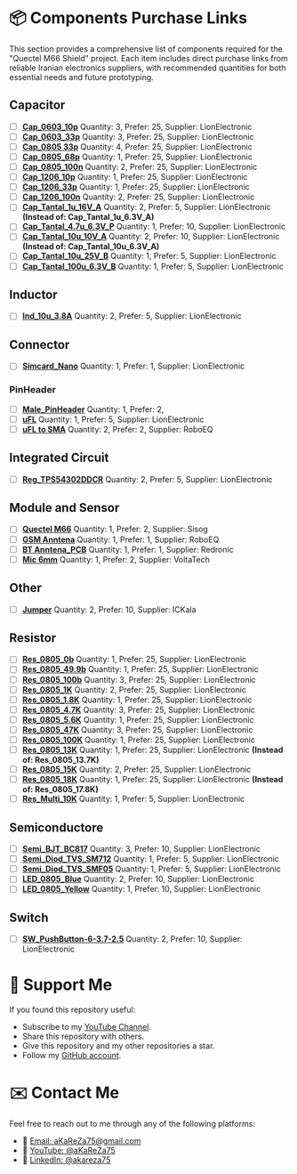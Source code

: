 # 📦 Components Purchase Links
This section provides a comprehensive list of components required for the "Quectel M66 Shield" project.
Each item includes direct purchase links from reliable Iranian electronics suppliers, with recommended quantities for both essential needs and future prototyping.

## Capacitor
- [ ] [**Cap_0603_10p**](https://iran-micro.com/%D8%AE%D8%A7%D8%B2%D9%86-10-%D9%BE%DB%8C%DA%A9%D9%88-%D9%81%D8%A7%D8%B1%D8%A7%D8%AF-smd-%D8%B3%D8%A7%DB%8C%D8%B2-0603-%D8%A8%D8%B3%D8%AA%D9%8720-%D8%AA%D8%A7%DB%8C%DB%8C) Quantity: 3, Prefer: 25, Supplier: LionElectronic
- [ ] [**Cap_0603_33p**](https://lionelectronic.ir/products/3759-GRM1885C1H330FA01D) Quantity: 3, Prefer: 25, Supplier: LionElectronic
- [ ] [**Cap_0805 33p**](https://lionelectronic.ir/products/1951-TCC0805COG330J500BT) Quantity: 4, Prefer: 25, Supplier: LionElectronic
- [ ] [**Cap_0805_68p**](https://lionelectronic.ir/products/1954-0805CG680J500NT) Quantity: 1, Prefer: 25, Supplier: LionElectronic
- [ ] [**Cap_0805_100n**](https://lionelectronic.ir/products/2791-CL21B104KBCNNNC) Quantity: 2, Prefer: 25, Supplier: LionElectronic
- [ ] [**Cap_1206_10p**](https://lionelectronic.ir/products/1991-1206CG100J500NT) Quantity: 1, Prefer: 25, Supplier: LionElectronic  
- [ ] [**Cap_1206_33p**](https://lionelectronic.ir/products/1994-TCC1206C0G330J500DT) Quantity: 1, Prefer: 25, Supplier: LionElectronic  
- [ ] [**Cap_1206_100n**](https://lionelectronic.ir/products/5156-C3216NP01H104J160AA) Quantity: 2, Prefer: 25, Supplier: LionElectronic
- [ ] [**Cap_Tantal_1u_16V_A**](https://lionelectronic.ir/products/2037-TAJA105K016RNJ) Quantity: 2, Prefer: 5, Supplier: LionElectronic **(Instead of: Cap_Tantal_1u_6.3V_A)**
- [ ] [**Cap_Tantal_4.7u_6.3V_P**](https://lionelectronic.ir/products/2725-T55P475M6R3C0500) Quantity: 1, Prefer: 10, Supplier: LionElectronic 
- [ ] [**Cap_Tantal_10u_10V_A**](https://lionelectronic.ir/products/2046-TAJA106K010RNJ) Quantity: 2, Prefer: 10, Supplier: LionElectronic **(Instead of: Cap_Tantal_10u_6.3V_A)**
- [ ] [**Cap_Tantal_10u_25V_B**](https://lionelectronic.ir/products/1037-TAJB106K025RNJ) Quantity: 1, Prefer: 5, Supplier: LionElectronic
- [ ] [**Cap_Tantal_100u_6.3V_B**](https://lionelectronic.ir/products/3312-T520B107M006ATE040) Quantity: 1, Prefer: 5, Supplier: LionElectronic 

## Inductor
- [ ] [**Ind_10u_3.8A**](https://lionelectronic.ir/products/4357-SPM6530T-100M) Quantity: 2, Prefer: 5, Supplier: LionElectronic


## Connector
- [ ] [**Simcard_Nano**](https://lionelectronic.ir/products/4593-SI107C-08200) Quantity: 1, Prefer: 1, Supplier: LionElectronic  
### PinHeader
- [ ] [**Male_PinHeader**](https://lionelectronic.ir/products/5356-PLS-2.54-1X40GF) Quantity: 1, Prefer: 2, 
- [ ] [**uFL**](https://lionelectronic.ir/products/5100-BWIPX-1-001E-) Quantity: 1, Prefer: 5, Supplier: LionElectronic  
- [ ] [**uFL to SMA**](https://roboeq.ir/products/detail/1509123/%DA%A9%D8%A7%D9%86%DA%A9%D8%AA%D9%88%D8%B1-UFL-%D8%A8%D9%87-SMA-%D9%85%D8%A7%D8%AF%DA%AF%DB%8C-%D8%B7%D9%88%D9%84-15-%D8%B3%D8%A7%D9%86%D8%AA%DB%8C-%D9%85%D8%AA%D8%B1/) Quantity: 2, Prefer: 2, Supplier: RoboEQ  

## Integrated Circuit
- [ ] [**Reg_TPS54302DDCR**](https://lionelectronic.ir/products/2487-TPS54302DDCR) Quantity: 2, Prefer: 5, Supplier: LionElectronic  

## Module and Sensor
- [ ] [**Quectel M66**](https://shop.sisoog.com/product/%D9%85%D8%A7%DA%98%D9%88%D9%84-m66fb-%DA%A9%D9%88%DB%8C%DA%A9%D8%AA%D9%84/) Quantity: 1, Prefer: 2, Supplier: Sisog
- [ ] [**GSM Anntena**](https://roboeq.ir/products/detail/0502052/%D8%A2%D9%86%D8%AA%D9%86-GSM-%D8%B1%D8%A7%DB%8C%D8%AA-5-%D8%B3%D8%A7%D9%86%D8%AA%DB%8C-%D9%85%D8%AA%D8%B1/) Quantity: 1, Prefer: 1, Supplier: RoboEQ  
- [ ] [**BT Anntena_PCB**](https://shop.redronic.com/product/telecommunication/bluetooth/antenna-bluetooth/pcb-built-in-antenna/) Quantity: 1, Prefer: 1, Supplier: Redronic
- [ ] [**Mic 6mm**](https://voltatech.ir/product/%D9%85%DB%8C%DA%A9%D8%B1%D9%88%D9%81%D9%88%D9%86-%D8%AE%D8%A7%D8%B2%D9%86%DB%8C-%D9%85%D9%88%D8%A8%D8%A7%DB%8C%D9%84%DB%8C-6mm-%D8%A7%D9%88%D8%B1%D8%AC%DB%8C%D9%86%D8%A7%D9%84/) Quantity: 1, Prefer: 2, Supplier: VoltaTech

## Other
- [ ] [**Jumper**](https://ickala.com/pin-header-jumper/26295-jumper2pin-%D9%82%D8%B1%D9%85%D8%B2.html) Quantity: 2, Prefer: 10, Supplier: ICKala

## Resistor
- [ ] [**Res_0805_0b**](https://lionelectronic.ir/products/1536-SER0805J0R) Quantity: 1, Prefer: 25, Supplier: LionElectronic
- [ ] [**Res_0805_49.9b**](https://lionelectronic.ir/products/4246-0805W8F499JT5E) Quantity: 1, Prefer: 25, Supplier: LionElectronic  
- [ ] [**Res_0805_100b**](https://lionelectronic.ir/products/1561-0805W8J0101T5E) Quantity: 3, Prefer: 25, Supplier: LionElectronic  
- [ ] [**Res_0805_1K**](https://lionelectronic.ir/products/1573-RS-05K102JT) Quantity: 2, Prefer: 25, Supplier: LionElectronic  
- [ ] [**Res_0805_1.8K**](https://lionelectronic.ir/products/1576-0805W8J0182T5E) Quantity: 1, Prefer: 25, Supplier: LionElectronic
- [ ] [**Res_0805_4.7K**](https://lionelectronic.ir/products/1581-SER0805J4K7) Quantity: 3, Prefer: 25, Supplier: LionElectronic 
- [ ] [**Res_0805_5.6K**](https://lionelectronic.ir/products/1582-0805W8J0562T5E) Quantity: 1, Prefer: 25, Supplier: LionElectronic 
- [ ] [**Res_0805_47K**](https://lionelectronic.ir/products/1593-SER0805J47K) Quantity: 3, Prefer: 25, Supplier: LionElectronic
- [ ] [**Res_0805_100K**](https://lionelectronic.ir/products/1474-RS-05K1003FT) Quantity: 1, Prefer: 25, Supplier: LionElectronic
- [ ] [**Res_0805_13K**](https://lionelectronic.ir/products/1453-0805W8F1302T5E) Quantity: 1, Prefer: 25, Supplier: LionElectronic **(Instead of: Res_0805_13.7K)**
- [ ] [**Res_0805_15K**](https://lionelectronic.ir/products/1587-0805W8J0153T5E) Quantity: 2, Prefer: 25, Supplier: LionElectronic
- [ ] [**Res_0805_18K**](https://lionelectronic.ir/products/5463-0805W8F1782T5E) Quantity: 1, Prefer: 25, Supplier: LionElectronic **(Instead of: Res_0805_17.8K)**
- [ ] [**Res_Multi_10K**](https://lionelectronic.ir/products/3235-3296W-1-103LF) Quantity: 1, Prefer: 5, Supplier: LionElectronic

## Semiconductore
- [ ] [**Semi_BJT_BC817**](https://lionelectronic.ir/products/134-BC817-40) Quantity: 3, Prefer: 10, Supplier: LionElectronic
- [ ] [**Semi_Diod_TVS_SM712**](https://lionelectronic.ir/products/113-SM712.TCT) Quantity: 1, Prefer: 5, Supplier: LionElectronic 
- [ ] [**Semi_Diod_TVS_SMF05**](https://lionelectronic.ir/products/121-SMF05C.TCT) Quantity: 1, Prefer: 5, Supplier: LionElectronic 
- [ ] [**LED_0805_Blue**](https://lionelectronic.ir/products/3268-XL-2012UBC) Quantity: 2, Prefer: 10, Supplier: LionElectronic  
- [ ] [**LED_0805_Yellow**](https://lionelectronic.ir/products/3267-XL-2012UYC) Quantity: 1, Prefer: 10, Supplier: LionElectronic  

## Switch
- [ ] [**SW_PushButton-6-3.7-2.5**](https://lionelectronic.ir/products/4165-TS365TP) Quantity: 2, Prefer: 10, Supplier: LionElectronic

# 🌟 Support Me
If you found this repository useful:
- Subscribe to my [YouTube Channel](https://www.youtube.com/@aKaReZa75).
- Share this repository with others.
- Give this repository and my other repositories a star.
- Follow my [GitHub account](https://github.com/aKaReZa75).

# ✉️ Contact Me
Feel free to reach out to me through any of the following platforms:
- 📧 [Email: aKaReZa75@gmail.com](mailto:aKaReZa75@gmail.com)
- 🎥 [YouTube: @aKaReZa75](https://www.youtube.com/@aKaReZa75)
- 💼 [LinkedIn: @akareza75](https://www.linkedin.com/in/akareza75)
